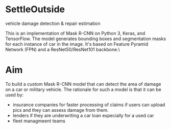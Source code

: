 # SettleOutside
vehicle damage detection &amp; repair estimation

This is an implementation of Mask R-CNN on Python 3, Keras, and TensorFlow. The model generates bounding boxes and segmentation masks for each instance of car in the image. It's based on Feature Pyramid Network (FPN) and a ResNet50/ResNet101 backbone.\

# Aim
To build a custom Mask R-CNN model that can detect the area of damage on a car or military vehicle.
The rationale for such a model is that it can be used by:
- insurance companies for faster processing of claims if users can upload pics and they can assess damage from them.
- lenders if they are underwriting a car loan especially for a used car
- fleet managmeent teams
